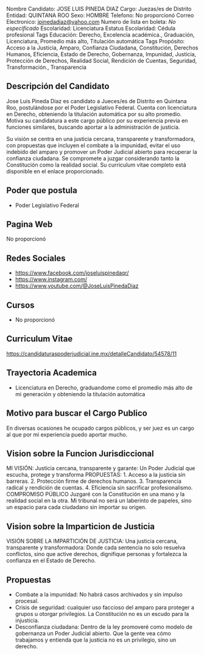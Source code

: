 Nombre Candidato: JOSE LUIS PINEDA DIAZ
Cargo: Juezas/es de Distrito
Entidad: QUINTANA ROO
Sexo: HOMBRE
Telefono: No proporcionó
Correo Electronico: jpinedadiaz@yahoo.com
Numero de lista en boleta: *No especificado*
Escolaridad: Licenciatura
Estatus Escolaridad: Cédula profesional
Tags Educación: Derecho, Excelencia académica., Graduación, Licenciatura, Promedio más alto, Titulación automática
Tags Propósito: Acceso a la Justicia, Amparo, Confianza Ciudadana, Constitución, Derechos Humanos, Eficiencia, Estado de Derecho, Gobernanza, Impunidad, Justicia, Protección de Derechos, Realidad Social, Rendición de Cuentas, Seguridad, Transformación., Transparencia


## Descripción del Candidato 

Jose Luis Pineda Diaz es candidato a Jueces/es de Distrito en Quintana Roo, postulándose por el Poder Legislativo Federal. Cuenta con licenciatura en Derecho, obteniendo la titulación automática por su alto promedio. Motiva su candidatura a este cargo público por su experiencia previa en funciones similares, buscando aportar a la administración de justicia.

Su visión se centra en una justicia cercana, transparente y transformadora, con propuestas que incluyen el combate a la impunidad, evitar el uso indebido del amparo y promover un Poder Judicial abierto para recuperar la confianza ciudadana.  Se compromete a juzgar considerando tanto la Constitución como la realidad social. Su curriculum vitae completo está disponible en el enlace proporcionado.


## Poder que postula

- Poder Legislativo Federal


## Pagina Web

No proporcionó


## Redes Sociales

- https://www.facebook.com/joseluispinedaqr/
- https://www.instagram.com/
- https://www.youtube.com/@JoseLuisPinedaDiaz


## Cursos

- No proporcionó


## Curriculum Vitae

https://candidaturaspoderjudicial.ine.mx/detalleCandidato/54578/11


## Trayectoria Academica

- Licenciatura en Derecho, graduandome como el promedio más alto de mi generación y obteniendo la titulación automática


## Motivo para buscar el Cargo Publico

En diversas ocasiones he ocupado cargos públicos, y ser juez es un cargo al que por mi experiencia puedo aportar mucho.


## Vision sobre la Funcion Jurisdiccional

MI VISIÓN: Justicia cercana, transparente y garante: Un Poder Judicial que escucha, protege y transforma PROPUESTAS: 1. Acceso a la justicia sin barreras. 2. Protección firme de derechos humanos. 3. Transparencia radical y rendición de cuentas. 4. Eficiencia sin sacrificar profesionalismo. COMPROMISO PÚBLICO Juzgaré con la Constitución en una mano y la realidad social en la otra. Mi tribunal no será un laberinto de papeles, sino un espacio para cada ciudadano sin importar su origen.


## Vision sobre la Imparticion de Justicia

VISIÓN SOBRE LA IMPARTICIÓN DE JUSTICIA: Una justicia cercana, transparente y transformadora: Donde cada sentencia no solo resuelva conflictos, sino que active derechos, dignifique personas y fortalezca la confianza en el Estado de Derecho.


## Propuestas

- Combate a la impunidad: No habrá casos archivados y sin impulso procesal.
- Crisis de seguridad:  cualquier uso faccioso del amparo para proteger a grupos u otorgar privilegios. La Constitución no es un escudo para la injusticia.
- Desconfianza ciudadana: Dentro de la ley promoveré como modelo de gobernanza un Poder Judicial abierto. Que la gente vea cómo trabajamos y entienda que la justicia no es un privilegio, sino un derecho.

